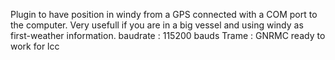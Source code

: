 Plugin to have position in windy from a GPS connected with a COM port to the computer.
Very usefull if you are in a big vessel and using windy as first-weather information.
baudrate : 115200 bauds
Trame : GNRMC
ready to work for lcc
